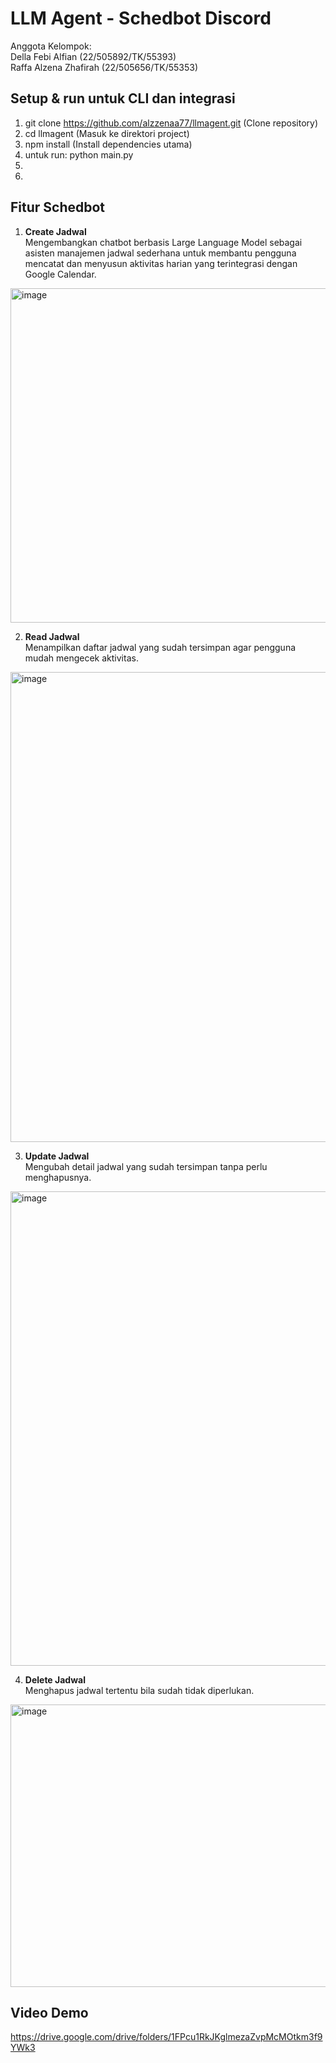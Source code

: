 # LLM Agent - Schedbot Discord

Anggota Kelompok: <br>
Della Febi Alfian (22/505892/TK/55393) <br>
Raffa Alzena Zhafirah (22/505656/TK/55353) <br>

## Setup & run untuk CLI dan integrasi
1. git clone https://github.com/alzzenaa77/llmagent.git (Clone repository) <br> 
2. cd llmagent (Masuk ke direktori project) <br> 
3. npm install (Install dependencies utama) <br>
4. untuk run: python main.py <br> 
5. <br>
6. <br>
## Fitur Schedbot
1. **Create Jadwal**<br> 
Mengembangkan chatbot berbasis Large Language Model sebagai asisten manajemen jadwal sederhana untuk membantu pengguna mencatat dan menyusun aktivitas harian yang terintegrasi dengan Google Calendar. <br>
<img width="1493" height="535" alt="image" src="https://github.com/user-attachments/assets/95fcd383-1d6d-4b59-9d90-664a91ba47c0" />

2. **Read Jadwal**<br> 
Menampilkan daftar jadwal yang sudah tersimpan agar pengguna mudah mengecek aktivitas.<br>
<img width="1508" height="752" alt="image" src="https://github.com/user-attachments/assets/1ddaa227-4701-4aea-8502-d2117bd92925" />

3. **Update Jadwal**<br> 
Mengubah detail jadwal yang sudah tersimpan tanpa perlu menghapusnya.<br>
<img width="1505" height="759" alt="image" src="https://github.com/user-attachments/assets/4b6b0b38-63e4-4c65-a58d-2f9444193f5b" />

4. **Delete Jadwal**<br> 
Menghapus jadwal tertentu bila sudah tidak diperlukan.<br>
<img width="1492" height="452" alt="image" src="https://github.com/user-attachments/assets/79947222-a8ce-434e-9b77-d93a188046ca" />


## Video Demo
https://drive.google.com/drive/folders/1FPcu1RkJKglmezaZvpMcMOtkm3f9YWk3

